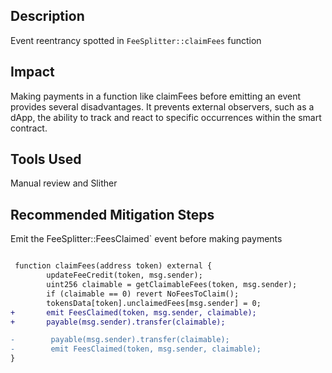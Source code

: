 ## Description
Event reentrancy spotted in `FeeSplitter::claimFees` function 


## Impact
Making payments in a function like claimFees before emitting an event provides several disadvantages. It prevents external observers, such as a dApp, the ability to track and react to specific occurrences within the smart contract.


## Tools Used
Manual review and Slither


## Recommended Mitigation Steps
Emit the FeeSplitter::FeesClaimed` event before making payments
```diff

 function claimFees(address token) external {
        updateFeeCredit(token, msg.sender);
        uint256 claimable = getClaimableFees(token, msg.sender);
        if (claimable == 0) revert NoFeesToClaim();
        tokensData[token].unclaimedFees[msg.sender] = 0;
+       emit FeesClaimed(token, msg.sender, claimable);
+       payable(msg.sender).transfer(claimable);

-        payable(msg.sender).transfer(claimable);
-        emit FeesClaimed(token, msg.sender, claimable);
}
```
